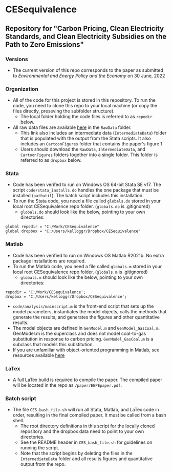 # CESequivalence
## Repository for "Carbon Pricing, Clean Electricity Standards, and Clean Electricity Subsidies on the Path to Zero Emissions"

### Versions
- The current version of this repo corresponds to the paper as submitted to *Environmental and Energy Policy and the Economy* on 30 June, 2022

### Organization
- All of the code for this project is stored in this repository. To run the code, you need to clone this repo to your local machine (or copy the files directly, preseving the subfolder structure).
  * The local folder holding the code files is referred to as `repodir` below.
- All raw data files are available [here](https://www.dropbox.com/sh/dvfpdb9u85qaqqu/AABlWR12dg309S8NqwIlOfrEa?dl=0) in the `RawData` folder.
  * This link also includes an intermediate data (`IntermediateData`) folder that is populated with the output from the Stata scripts. It also includes an `CartoonFigures` folder that contains the paper's figure 1.
  * Users should download the `RawData`, `IntermediateData`, and `CartoonFigures` folders together into a single folder. This folder is referred to as `dropbox` below.


### Stata
- Code has been verifed to run on Windows OS 64-bit Stata SE v17. The script `code/stata_installs.do` handles the one package that must be installed (`pathutil`). The batch script includes this installation.
- To run the Stata code, you need a file called `globals.do` stored in your local root CESequivalence repo folder. (`globals.do` is .gitignored)
    - `globals.do` should look like the below, pointing to your own directories:
```
global repodir = "C:/Work/CESequivalence"
global dropbox = "C:/Users/kelloggr/Dropbox/CESequivalence"
```

### Matlab
- Code has been verified to run on Windows OS Matlab R2021b. No extra package installations are required.
- To run the Matlab code, you need a file called `globals.m` stored in your local root CESequivalence repo folder. (`globals.m` is .gitignored)
    - `globals.m` should look like the below, pointing to your own directories:
```
repodir = 'C:/Work/CESequivalence';
dropbox = 'C:/Users/kelloggr/Dropbox/CESequivalence';
```
- `code/analysis/mainscript.m` is the front-end script that sets up the model parameters, instantiates the model objects, calls the methods that generate the results, and generates the figures and other quantitative results. 
- The model objects are defined in `GenModel.m` and `GenModel_GasCoal.m`. GenModel.m is the superclass and does not model coal-to-gas substitution in response to carbon pricing. `GenModel_GasCoal.m` is a subclass that models this substitution.
- If you are unfamiliar with object-oriented programming in Matlab, see resources available [here](https://www.mathworks.com/discovery/object-oriented-programming.html)


### LaTex
- A full LaTex build is required to compile the paper. The compiled paper will be located in the repo as `/paper/EEPEpaper.pdf`.

### Batch script
- The file `CES_bash_file.sh` will run all Stata, Matlab, and LaTex code in order, resulting in the final compiled paper. It must be called from a bash shell.
  * The root directory definitions in this script for the locally cloned repository and the dropbox data need to point to your own directories.
  * See the README header in `CES_bash_file.sh` for guidelines on running the script.
  * Note that the script begins by deleting the files in the `IntermediateData` folder and all results figures and quantitative output from the repo.

